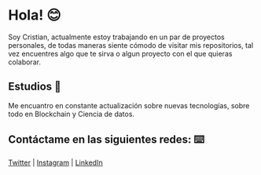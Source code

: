 # Hola! 😊

Soy Cristian, actualmente estoy trabajando en un par de proyectos personales, de todas maneras siente cómodo de visitar mis repositorios, tal vez encuentres algo que te sirva o algun proyecto con el que quieras colaborar.


## Estudios 🚀

Me encuantro en constante actualización sobre nuevas tecnologías, sobre todo en Blockchain y Ciencia de datos.


## Contáctame en las siguientes redes: ⌨️

[Twitter](https://twitter.com/armycrih) | [Instagram](https://www.instagram.com/armycrih/) | [LinkedIn](
https://www.linkedin.com/in/armycrih/) 



